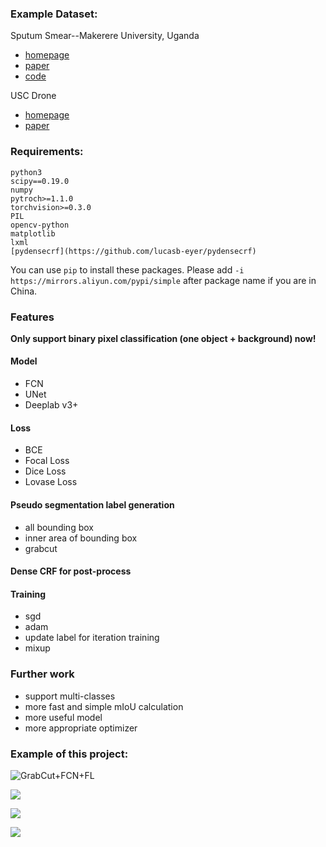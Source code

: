 
### Example Dataset:

Sputum Smear--Makerere University, Uganda

- [homepage](http://air.ug/microscopy/)
- [paper](http://proceedings.mlr.press/v56/Quinn16.pdf)
- [code](https://github.com/jqug/microscopy-object-detection/blob/master/CNN%20training%20%26%20evaluation%20-%20tuberculosis.ipynb)

USC Drone

- [homepage](https://github.com/chelicynly/A-Deep-Learning-Approach-to-Drone-Monitoring)
- [paper](https://arxiv.org/abs/1812.08333)

### Requirements:

```
python3
scipy==0.19.0
numpy
pytroch>=1.1.0
torchvision>=0.3.0
PIL
opencv-python
matplotlib
lxml
[pydensecrf](https://github.com/lucasb-eyer/pydensecrf)
```
You can use `pip` to install these packages. Please add `-i https://mirrors.aliyun.com/pypi/simple` after package name if you are in China. 

### Features

**Only support binary pixel classification (one object + background) now!**

#### Model

- FCN
- UNet
- Deeplab v3+

#### Loss

- BCE
- Focal Loss
- Dice Loss
- Lovase Loss

#### Pseudo segmentation label generation

- all bounding box
- inner area of bounding box
- grabcut

#### Dense CRF for post-process

#### Training

- sgd
- adam
- update label for iteration training
- mixup

### Further work

- support multi-classes
- more fast and simple mIoU calculation
- more useful model
- more appropriate optimizer 


### Example of this project:
![GrabCut+FCN+FL](https://raw.githubusercontent.com/Richardyu114/weakly-segmentation-with-bounding-box/master/img/5.png)

![](https://raw.githubusercontent.com/Richardyu114/weakly-segmentation-with-bounding-box/master/img/1.png)

![](https://raw.githubusercontent.com/Richardyu114/weakly-segmentation-with-bounding-box/master/img/2.png)

![](https://raw.githubusercontent.com/Richardyu114/weakly-segmentation-with-bounding-box/master/img/3.png)